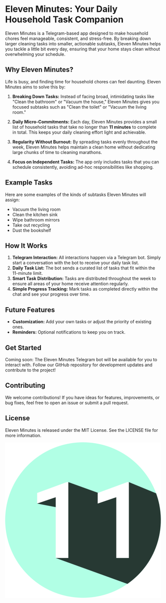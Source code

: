 # Eleven Minutes: Your Daily Household Task Companion

Eleven Minutes is a Telegram-based app designed to make household chores feel manageable, consistent, and stress-free. By breaking down larger cleaning tasks into smaller, actionable subtasks, Eleven Minutes helps you tackle a little bit every day, ensuring that your home stays clean without overwhelming your schedule.

## Why Eleven Minutes?
Life is busy, and finding time for household chores can feel daunting. Eleven Minutes aims to solve this by:

1. **Breaking Down Tasks:** Instead of facing broad, intimidating tasks like "Clean the bathroom" or "Vacuum the house," Eleven Minutes gives you focused subtasks such as "Clean the toilet" or "Vacuum the living room."

2. **Daily Micro-Commitments:** Each day, Eleven Minutes provides a small list of household tasks that take no longer than **11 minutes** to complete in total. This keeps your daily cleaning effort light and achievable.

3. **Regularity Without Burnout:** By spreading tasks evenly throughout the week, Eleven Minutes helps maintain a clean home without dedicating large chunks of time to cleaning marathons.

4. **Focus on Independent Tasks:** The app only includes tasks that you can schedule consistently, avoiding ad-hoc responsibilities like shopping.

## Example Tasks
Here are some examples of the kinds of subtasks Eleven Minutes will assign:
- Vacuum the living room
- Clean the kitchen sink
- Wipe bathroom mirrors
- Take out recycling
- Dust the bookshelf

## How It Works
1. **Telegram Interaction:** All interactions happen via a Telegram bot. Simply start a conversation with the bot to receive your daily task list.
2. **Daily Task List:** The bot sends a curated list of tasks that fit within the 11-minute limit.
3. **Smart Task Distribution:** Tasks are distributed throughout the week to ensure all areas of your home receive attention regularly.
4. **Simple Progress Tracking:** Mark tasks as completed directly within the chat and see your progress over time.

## Future Features
- **Customization:** Add your own tasks or adjust the priority of existing ones.
- **Reminders:** Optional notifications to keep you on track.

## Get Started
Coming soon: The Eleven Minutes Telegram bot will be available for you to interact with. Follow our GitHub repository for development updates and contribute to the project!

## Contributing
We welcome contributions! If you have ideas for features, improvements, or bug fixes, feel free to open an issue or submit a pull request.

## License
Eleven Minutes is released under the MIT License. See the LICENSE file for more information.

![Alt text](assets/images/logo.png)
